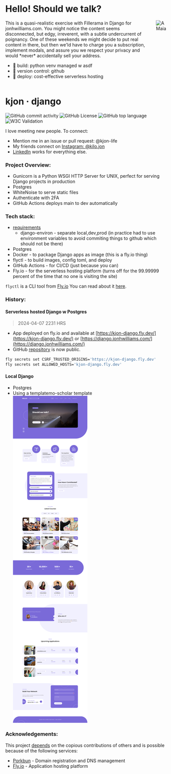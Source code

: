

# Hello! Should we talk?

<div style="display:flex; align-items:flex-start;">
  <div>
    This is a quasi-realistic exercise with Fillerama in Django for jonhwilliams.com. You might notice the content seems disconnected, but edgy, irreverent, with a subtle undercurrent of poignancy. One of these weekends we might decide to put real content in there, but then we'ld have to charge you a subscription, implement modals, and assure you we respect your privacy and would *never* accidentally sell your address.
    <ul>
      <li>👀 build: python venv managed w asdf</li>
      <li>🌱 version control: github</li>
      <li>💞️ deploy: cost-effective serverless hosting</li>
    </ul>
  </div>
  <img src="https://user-images.githubusercontent.com/76539355/214731371-78cb7bcb-996d-4108-9872-7af758ed5647.png" alt="A Maia" style="margin-left:1rem;">
</div>


# kjon &middot; django  
 
 ![GitHub commit activity](https://img.shields.io/github/commit-activity/y/kjon-life/kjon_django) 
 ![GitHub License](https://img.shields.io/github/license/kjon-life/kjon_django)
 ![GitHub top language](https://img.shields.io/github/languages/top/kjon-life/kjon_django)
 ![W3C Validation](https://img.shields.io/w3c-validation/html?targetUrl=https%3A%2F%2Fkjon.life) 
 
I love meeting new people. To connect:  
- Mention me in an issue or pull request: @kjon-life  
- My friends connect on [Instagram: @kilo.jon](https://www.instagram.com/kilo.jon/)   
- [LinkedIn](https://www.linkedin.com/in/jonhwilliams) works for everything else.


### Project Overview:
* Gunicorn is a Python WSGI HTTP Server for UNIX, perfect for serving Django projects in production
* Postgres
* WhiteNoise to serve static files
* Authenticate with 2FA
* GitHub Actions deploys main to dev automatically

### Tech stack:
* [requirements](https://github.com/kjon-life/kjon_django/blob/main/requirements.txt)
  * django-environ - separate local,dev,prod (in practice had to use environment variables to avoid commiting things to github which should not be there)
* Postgres
* Docker - to package Django apps as image (this is a fly.io thing)
* flyctl - to build images, config toml, and deploy
* GitHub Actions - for CI/CD (just because you can)
* Fly.io - for the serverless hosting platform (turns off for the 99.99999 percent of the time that no one is visiting the site)

```flyctl``` is a CLI tool from [Fly.io](http://fly.io)
You can read about it [here](https://fly.io/docs/hands-on/).

### History:  
#### Serverless hosted Django w Postgres
> 2024-04-07 2231  HRS 
* App deployed on fly.io and available at [https://kjon-django.fly.dev/](https://kjon-django.fly.dev/) or [https://django.jonhwilliams.com/](https://django.jonhwilliams.com/)  
* GitHub [repository](https://github.com/kjon-life/kjon_django) is now public. 
```bash
fly secrets set CSRF_TRUSTED_ORIGINS='https://kjon-django.fly.dev'
fly secrets set ALLOWED_HOSTS='kjon-django.fly.dev'
```

#### Local Django
* Postgres
* Using a templatemo-scholar template
![](hello/static/images/iterations/2024-04-06-23-28-17.png)

### Acknowledgements:

This project [depends](https://github.com/kjon-life/kjon-life/network/dependencies) on the copious contributions of others and is possible because of the following services:

- [Porkbun](https://porkbun.com/) - Domain registration and DNS management
- [Fly.io](https://fly.io/) - Application hosting platform
